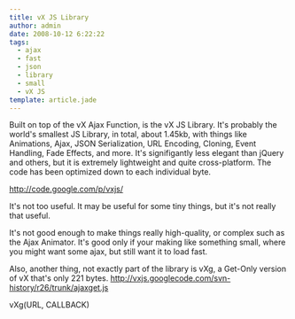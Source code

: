 ```yaml
---
title: vX JS Library
author: admin
date: 2008-10-12 6:22:22
tags: 
  - ajax
  - fast
  - json
  - library
  - small
  - vX JS
template: article.jade
---
```


Built on top of the vX Ajax Function, is the vX JS Library. It's probably the world's smallest JS Library, in total, about 1.45kb, with things like Animations, Ajax, JSON Serialization, URL Encoding, Cloning, Event Handling, Fade Effects, and more. It's signifigantly less elegant than jQuery and others, but it is extremely lightweight and quite cross-platform. The code has been optimized down to each individual byte.

http://code.google.com/p/vxjs/

It's not too useful. It may be useful for some tiny things, but it's not really that useful.

It's not good enough to make things really high-quality, or complex such as the Ajax Animator. It's good only if your making like something small, where you might want some ajax, but still want it to load fast.

Also, another thing, not exactly part of the library is vXg, a Get-Only version of vX that's only 221 bytes.
http://vxjs.googlecode.com/svn-history/r26/trunk/ajaxget.js

vXg(URL, CALLBACK)
